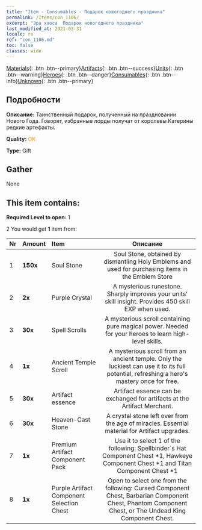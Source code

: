 ```yaml
---
title: "Item - Consumables - Подарок новогоднего праздника"
permalink: /Items/con_1106/
excerpt: "Эра хаоса  Подарок новогоднего праздника"
last_modified_at: 2021-03-31
locale: ru
ref: "con_1106.md"
toc: false
classes: wide
---
```

 [Materials](/ru/Items/){: .btn .btn--primary}[Artifacts](/ru/Items/Artifacts/){: .btn .btn--success}[Units](/ru/Items/Units/){: .btn .btn--warning}[Heroes](/ru/Items/Heroes/){: .btn .btn--danger}[Consumables](/ru/Items/Consumables/){: .btn .btn--info}[Unknown](/ru/Items/Unknown/){: .btn .btn--primary}

## Подробности
 **Описание:** Таинственный подарок, полученный на праздновании Нового Года. Говорят, избранные лорды получат от королевы Катерины редкие артефакты.

 **Quality:** <span style="color: #FF8C00">OK</span>

 **Type:** Gift

## Gather

  None

## This item contains:

 **Required Level to open:** 1

 2 You would get **1** item  from:

  | Nr | Amount |     Item    | Описание |
  |:---|:-------|:------------|:-----------:|
  | 1 |  **150x** | Soul Stone  | Soul Stone, obtained by dismantling Holy Emblems and used for purchasing items in the Emblem Store  | 
  | 2 |  **2x** | Purple Crystal | A mysterious runestone. Sharply improves your units' skill insight. Provides 450 skill EXP when used.  | 
  | 3 |  **30x** | Spell Scrolls | A mysterious scroll containing pure magical power. Needed for your heroes to learn high-level skills.  | 
  | 4 |  **1x** | Ancient Temple Scroll | A mysterious scroll from an ancient temple. Only the luckiest can use it to its full potential, refreshing a hero's mastery once for free.  | 
  | 5 |  **30x** | Artifact essence | Artifact essence can be exchanged for artifacts at the Artifact Merchant.  | 
  | 6 |  **30x** | Heaven-Cast Stone | A crystal stone left over from the age of miracles. Essential material for Artifact upgrades.  | 
  | 7 |  **1x** | Premium Artifact Component Pack | Use it to select 1 of the following: Spellbinder`s Hat Component Chest *1, Hawkeye Component Chest *1 and Titan Component Chest *1  | 
  | 8 |  **1x** | Purple Artifact Component Selection Chest | Open to select one from the following: Cursed Component Chest, Barbarian Component Chest, Phantom Component Chest, or The Undead King Component Chest.  | 
